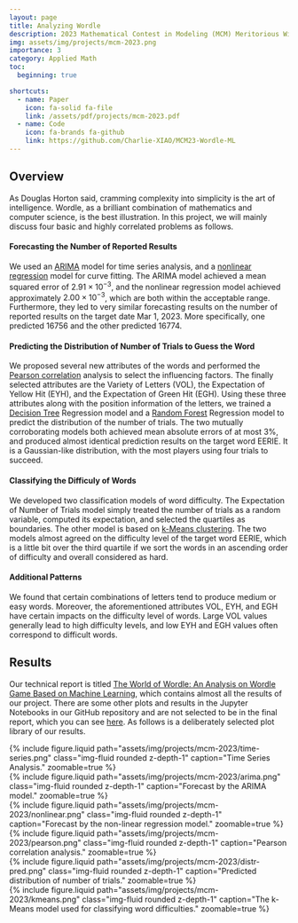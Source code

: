 ```yaml
---
layout: page
title: Analyzing Wordle
description: 2023 Mathematical Contest in Modeling (MCM) Meritorious Winner
img: assets/img/projects/mcm-2023.png
importance: 3
category: Applied Math
toc:
  beginning: true

shortcuts:
  - name: Paper
    icon: fa-solid fa-file
    link: /assets/pdf/projects/mcm-2023.pdf
  - name: Code
    icon: fa-brands fa-github
    link: https://github.com/Charlie-XIAO/MCM23-Wordle-ML
---
```


## Overview

As Douglas Horton said, cramming complexity into simplicity is the art of intelligence. Wordle, as a brilliant combination of mathematics and computer science, is the best illustration. In this project, we will mainly discuss four basic and highly correlated problems as follows.

#### Forecasting the Number of Reported Results

We used an [ARIMA](https://en.wikipedia.org/wiki/Autoregressive_integrated_moving_average) model for time series analysis, and a [nonlinear regression](https://en.wikipedia.org/wiki/Nonlinear_regression) model for curve fitting. The ARIMA model achieved a mean squared error of $2.91\times10^{-3}$, and the nonlinear regression model achieved approximately $2.00×10^{-3}$, which are both within the acceptable range. Furthermore, they led to very similar forecasting results on the number of reported results on the target date Mar 1, 2023. More specifically, one predicted 16756 and the other predicted 16774.

#### Predicting the Distribution of Number of Trials to Guess the Word

We proposed several new attributes of the words and performed the [Pearson correlation](https://en.wikipedia.org/wiki/Pearson_correlation_coefficient) analysis to select the influencing factors. The finally selected attributes are the Variety of Letters (VOL), the Expectation of Yellow Hit (EYH), and the Expectation of Green Hit (EGH). Using these three attributes along with the position information of the letters, we trained a [Decision Tree](https://en.wikipedia.org/wiki/Decision_tree) Regression model and a [Random Forest](https://en.wikipedia.org/wiki/Random_forest) Regression model to predict the distribution of the number of trials. The two mutually corroborating models both achieved mean absolute errors of at most 3%, and produced almost identical prediction results on the target word EERIE. It is a Gaussian-like distribution, with the most players using four trials to succeed.

#### Classifying the Difficuly of Words

We developed two classification models of word difficulty. The Expectation of Number of Trials model simply treated the number of trials as a random variable, computed its expectation, and selected the quartiles as boundaries. The other model is based on [k-Means clustering](https://en.wikipedia.org/wiki/K-means_clustering). The two models almost agreed on the difficulty level of the target word EERIE, which is a little bit over the third quartile if we sort the words in an ascending order of difficulty and overall considered as hard.

#### Additional Patterns

We found that certain combinations of letters tend to produce medium or easy words. Moreover, the aforementioned attributes VOL, EYH, and EGH have certain impacts on the difficulty level of words. Large VOL values generally lead to high difficulty levels, and low EYH and EGH values often correspond to difficult words.

## Results

Our technical report is titled [The World of Wordle: An Analysis on Wordle Game Based on Machine Learning](/assets/pdf/projects/mcm-2023-c.pdf), which contains almost all the results of our project. There are some other plots and results in the Jupyter Notebooks in our GitHub repository and are not selected to be in the final report, which you can see [here](https://github.com/Charlie-XIAO/MCM23-Wordle-ML). As follows is a deliberately selected plot library of our results.

<div class="row mt-3">
  <div class="col-sm mt-3 mt-md-0">
    {% include figure.liquid
      path="assets/img/projects/mcm-2023/time-series.png"
      class="img-fluid rounded z-depth-1"
      caption="Time Series Analysis."
      zoomable=true
    %}
  </div>
</div>

<div class="row mt-3">
  <div class="col-sm mt-3 mt-md-0">
    {% include figure.liquid
      path="assets/img/projects/mcm-2023/arima.png"
      class="img-fluid rounded z-depth-1"
      caption="Forecast by the ARIMA model."
      zoomable=true
    %}
  </div>
  <div class="col-sm mt-3 mt-md-0">
    {% include figure.liquid
      path="assets/img/projects/mcm-2023/nonlinear.png"
      class="img-fluid rounded z-depth-1"
      caption="Forecast by the non-linear regression model."
      zoomable=true
    %}
  </div>
</div>

<div class="row mt-3">
  <div class="col-sm mt-3 mt-md-0">
    {% include figure.liquid
      path="assets/img/projects/mcm-2023/pearson.png"
      class="img-fluid rounded z-depth-1"
      caption="Pearson correlation analysis."
      zoomable=true
    %}
  </div>
  <div class="col-sm mt-3 mt-md-0">
    {% include figure.liquid
      path="assets/img/projects/mcm-2023/distr-pred.png"
      class="img-fluid rounded z-depth-1"
      caption="Predicted distribution of number of trials."
      zoomable=true
    %}
  </div>
</div>

<div class="row mt-3">
  <div class="col-sm mt-3 mt-md-0">
    {% include figure.liquid
      path="assets/img/projects/mcm-2023/kmeans.png"
      class="img-fluid rounded z-depth-1"
      caption="The k-Means model used for classifying word difficulties."
      zoomable=true
    %}
  </div>
</div>

